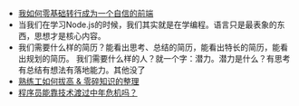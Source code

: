 * [我如何零基础转行成为一个自信的前端](https://juejin.im/post/5bb9aed1e51d451a3f4c3923)
* 当我们在学习Node.js的时候，我们其实就是在学编程。语言只是最表象的东西，思想才是核心内容。
* 我们需要什么样的简历？能看出思考、总结的简历，能看出特长的简历，能看出规划的简历。
我们需要什么样的人？就一个字：潜力。潜力是什么？有思考有总结有想法有落地能力。其他没了
* [熟练工如何拔高 & 零碎知识的整理](https://mp.weixin.qq.com/s/rb5UJXh70exRqeQdWFhkAA)
* [程序员能靠技术渡过中年危机吗？](https://mp.weixin.qq.com/s/j4iikawV-DuIcdOde5Qv8w)